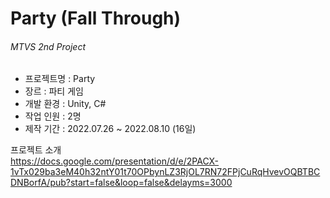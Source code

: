 # Party (Fall Through)
###### MTVS 2nd Project 

- 프로젝트명 : Party  
- 장르 : 파티 게임  
- 개발 환경 : Unity, C#   
- 작업 인원 : 2명   
- 제작 기간 : 2022.07.26 ~ 2022.08.10 (16일)  
  
프로젝트 소개  
https://docs.google.com/presentation/d/e/2PACX-1vTx029ba3eM40h32ntY01t70OPbynLZ3RjOL7RN72FPjCuRqHvevOQBTBCDNBorfA/pub?start=false&loop=false&delayms=3000
